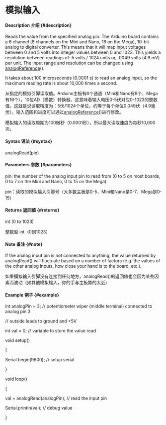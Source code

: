 # 模拟输入

#### Description 介绍 {#description}

Reads the value from the specified analog pin. The Arduino board contains a 6 channel (8 channels on the Mini and Nano, 16 on the Mega), 10-bit analog to digital converter. This means that it will map input voltages between 0 and 5 volts into integer values between 0 and 1023\. This yields a resolution between readings of: 5 volts / 1024 units or, .0049 volts (4.9 mV) per unit. The input range and resolution can be changed using [analogReference](http://arduino.cc/en/Reference/AnalogReference)().

It takes about 100 microseconds (0.0001 s) to read an analog input, so the maximum reading rate is about 10,000 times a second.

从指定的模拟引脚读取值。Arduino主板有6个通道（Mini和Nano有8个，Mega有16个），10位AD（模数）转换器。这意味着输入电压0-5伏对应0-1023的整数值。这就是说读取精度为：5伏/1024个单位，约等于每个单位0.049伏（4.9毫伏）。输入范围和进度可以通过[analogReference](http://arduino.cc/en/Reference/AnalogReference)()进行修改。

模拟输入的读取周期为100微秒（0.0001秒），所以最大读取速度为每秒10,000次。

#### Syntax 语法 {#syntax}

analogRead(pin)

#### Parameters 参数 {#parameters}

pin: the number of the analog input pin to read from (0 to 5 on most boards, 0 to 7 on the Mini and Nano, 0 to 15 on the Mega)

pin：读取的模拟输入引脚号（大多数主板是0-5，Mini和Nano是0-7，Mega是0-15）

#### Returns 返回值 {#returns}

int (0 to 1023)

整数型  int（0到1023）

#### Note 备注 {#note}

If the analog input pin is not connected to anything, the value returned by analogRead() will fluctuate based on a number of factors (e.g. the values of the other analog inputs, how close your hand is to the board, etc.).

如果模拟输入引脚没有连接到任何地方，analogRead()的返回值也会因为某些因素而波动（如其他模拟输入，你的手与主板靠的太近）

#### Example 例子 {#example}

int analogPin = 3; // potentiometer wiper (middle terminal) connected to analog pin 3

// outside leads to ground and +5V

int val = 0; // variable to store the value read

void setup()

{

Serial.begin(9600); // setup serial

}

void loop()

{

val = analogRead(analogPin); // read the input pin

Serial.println(val); // debug value

}